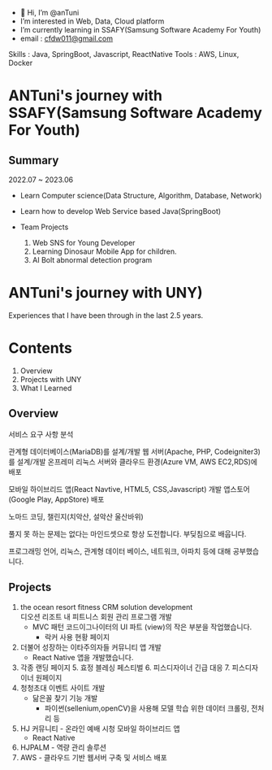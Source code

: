 - 👋 Hi, I’m @anTuni
- I’m interested in Web, Data, Cloud platform
- I’m currently learning in SSAFY(Samsung Software Academy For Youth)
- email : cfdw011@gmail.com

Skills : Java, SpringBoot, Javascript, ReactNative
Tools : AWS, Linux, Docker

# ANTuni's  journey with SSAFY(Samsung Software Academy For Youth)

## Summary
2022.07 ~ 2023.06
- Learn Computer science(Data Structure, Algorithm, Database, Network)
- Learn how to develop Web Service based Java(SpringBoot)
- Team Projects

    1. Web SNS for Young Developer
    2. Learning Dinosaur Mobile App for children.
    3. AI Bolt abnormal detection program


# ANTuni's  journey with UNY)
Experiences that I have been through in the last 2.5 years.

# Contents
1. Overview
2. Projects with UNY
3. What I Learned

## Overview
서비스 요구 사항 분석

관계형 데이터베이스(MariaDB)를 설계/개발
웹 서버(Apache, PHP, Codeigniter3)를 설계/개발
온프레미 리눅스 서버와 클라우드 환경(Azure VM, AWS EC2,RDS)에 배포

모바일 하이브리드 앱(React Navtive, HTML5, CSS,Javascript) 개발
앱스토어(Google Play, AppStore) 배포

노마드 코딩, 챌린지(치악산, 설악산 울산바위)

풀지 못 하는 문제는 없다는 마인드셋으로 항상 도전합니다.
부딪침으로 배웁니다.

프로그래밍 언어, 리눅스, 관계형 데이터 베이스, 네트워크, 아파치 등에 대해 공부했습니다. 

## Projects
1.  the ocean resort fitness CRM solution development  
    디오션 리조트 내 피트니스 회원 관리 프로그램 개발
    * MVC 패턴 코드이그나이터의 UI 파트 (view)의 작은 부분을 작업했습니다.
      * 락커 사용 현황 페이지
2.  더불어 성장하는 이타주의자들 커뮤니티 앱 개발
	* React Native 앱을 개발했습니다.
3.  각종 랜딩 페이지
	5.  효정 블레싱 페스티벌
	6.  피스디자이너 긴급 대응
	7.  피스디자이너 원페이지
4.  청청초대 이벤트 사이트 개발
	* 닮은꼴 찾기 기능 개발
		* 파이썬(sellenium,openCV)을 사용해 모델 학습 위한 데이터 크롤링, 전처리 등
5.  HJ 커뮤니티 - 온라인 예배 시청 모바일 하이브리드 앱
	* React Native
6.  HJPALM - 역량 관리 솔루션
7.  AWS - 클라우드 기반 웹서버 구축 및 서비스 배포


<!---
anTuni/anTuni is a ✨ special ✨ repository because its `README.md` (this file) appears on your GitHub profile.
You can click the Preview link to take a look at your changes.
--->
